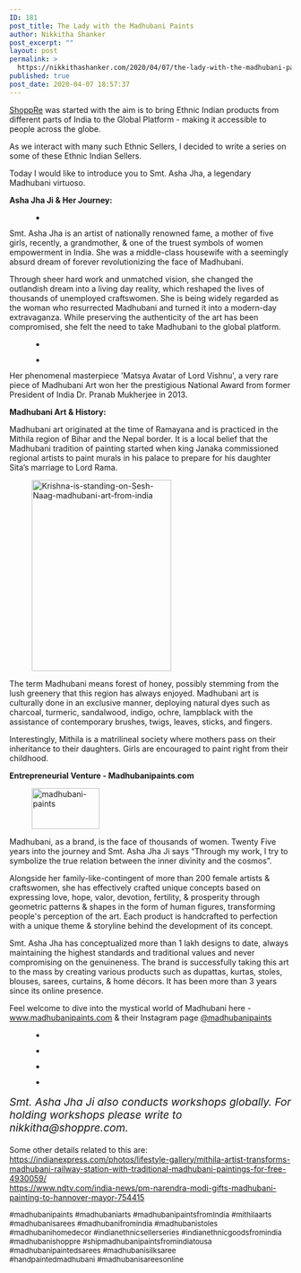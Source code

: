 ```yaml
---
ID: 181
post_title: The Lady with the Madhubani Paints
author: Nikkitha Shanker
post_excerpt: ""
layout: post
permalink: >
  https://nikkithashanker.com/2020/04/07/the-lady-with-the-madhubani-paints/
published: true
post_date: 2020-04-07 18:57:37
---
```

<!-- wp:paragraph -->
<p><a href="https://www.shoppre.com">ShoppRe</a> was started with the aim is to bring Ethnic Indian products from different parts of India to the Global Platform - making it accessible to people across the globe.</p>
<!-- /wp:paragraph -->

<!-- wp:paragraph -->
<p>As we interact with many such Ethnic Sellers, I decided to write a series on some of these Ethnic Indian Sellers.</p>
<!-- /wp:paragraph -->

<!-- wp:paragraph -->
<p>Today I would like to introduce you to Smt. Asha Jha, a legendary Madhubani virtuoso.</p>
<!-- /wp:paragraph -->

<!-- wp:paragraph -->
<p><strong>Asha Jha Ji &amp; Her Journey:</strong></p>
<!-- /wp:paragraph -->

<!-- wp:gallery {"ids":[186],"align":"right"} -->
<figure class="wp-block-gallery alignright columns-1 is-cropped"><ul class="blocks-gallery-grid"><li class="blocks-gallery-item"><figure><img src="https://nikkithashanker.com/wp-content/uploads/2020/04/ASHA-JHA_page-0002-1-1.png" alt="" data-id="186" data-full-url="https://nikkithashanker.com/wp-content/uploads/2020/04/ASHA-JHA_page-0002-1-1.png" data-link="https://nikkithashanker.com/?attachment_id=186" class="wp-image-186"/></figure></li></ul></figure>
<!-- /wp:gallery -->

<!-- wp:paragraph -->
<p>Smt. Asha Jha is an artist of nationally renowned fame, a mother of five girls, recently, a grandmother, &amp; one of the truest symbols of women empowerment in India. She was a middle-class housewife with a seemingly absurd dream of forever revolutionizing the face of Madhubani.</p>
<!-- /wp:paragraph -->

<!-- wp:paragraph -->
<p>Through sheer hard work and unmatched vision, she changed the outlandish dream into a living day reality, which reshaped the lives of thousands of unemployed craftswomen. She is being widely regarded as the woman who resurrected Madhubani and turned it into a modern-day extravaganza. While preserving the authenticity of the art has been compromised, she felt the need to take Madhubani to the global platform.</p>
<!-- /wp:paragraph -->

<!-- wp:gallery {"ids":[203,"190"],"align":"center"} -->
<figure class="wp-block-gallery aligncenter columns-2 is-cropped"><ul class="blocks-gallery-grid"><li class="blocks-gallery-item"><figure><img src="https://nikkithashanker.com/wp-content/uploads/2020/04/national-award-madhubani-paint-from-president.png" alt="" data-id="203" data-full-url="https://nikkithashanker.com/wp-content/uploads/2020/04/national-award-madhubani-paint-from-president.png" data-link="https://nikkithashanker.com/2020/04/07/the-lady-with-the-madhubani-paints/national-award-madhubani-paint-from-president/" class="wp-image-203"/></figure></li><li class="blocks-gallery-item"><figure><img src="https://nikkithashanker.com/wp-content/uploads/2020/04/ASHA-JHA_page-0004-1-1.png" alt="" data-id="190" data-link="https://nikkithashanker.com/?attachment_id=190" class="wp-image-190"/></figure></li></ul></figure>
<!-- /wp:gallery -->

<!-- wp:paragraph -->
<p>Her phenomenal masterpiece ​'Matsya Avatar of Lord Vishnu', a very rare piece of Madhubani Art won her the prestigious​ National Award from former​ President of India Dr. Pranab Mukherjee in 2013.</p>
<!-- /wp:paragraph -->

<!-- wp:paragraph -->
<p><strong>Madhubani Art &amp; History:</strong></p>
<!-- /wp:paragraph -->

<!-- wp:paragraph -->
<p>Madhubani art originated at the time of Ramayana and is practiced in the Mithila region of Bihar and the Nepal border. It is a local belief that the Madhubani tradition of painting started when king Janaka commissioned regional artists to paint murals in his palace to prepare for his daughter Sita’s marriage to Lord Rama.<br></p>
<!-- /wp:paragraph -->

<!-- wp:image {"align":"right","id":189,"width":249,"height":341,"sizeSlug":"large"} -->
<div class="wp-block-image"><figure class="alignright size-large is-resized"><img src="https://nikkithashanker.com/wp-content/uploads/2020/04/MADHUBANIPAINTS-COLLECTION_page-0002-1-min.png" alt="Krishna-is-standing-on-Sesh-Naag-madhubani-art-from-india" class="wp-image-189" width="249" height="341"/></figure></div>
<!-- /wp:image -->

<!-- wp:group -->
<div class="wp-block-group"><div class="wp-block-group__inner-container"><!-- wp:paragraph -->
<p>The term Madhubani means forest of honey, possibly stemming from the lush greenery that this region has always enjoyed. Madhubani art is culturally done in an exclusive manner, deploying natural dyes such as charcoal, turmeric, sandalwood, indigo, ochre, lampblack with the assistance of contemporary brushes, twigs, leaves, sticks, and fingers.</p>
<!-- /wp:paragraph --></div></div>
<!-- /wp:group -->

<!-- wp:paragraph -->
<p>Interestingly, Mithila is a matrilineal society where mothers pass on their inheritance to their daughters. Girls are encouraged to paint right from their childhood.&nbsp;</p>
<!-- /wp:paragraph -->

<!-- wp:paragraph -->
<p><strong>Entrepreneurial Venture - Madhubanipaints</strong>.<strong>com</strong></p>
<!-- /wp:paragraph -->

<!-- wp:image {"align":"center","id":195,"width":121,"height":73,"sizeSlug":"large"} -->
<div class="wp-block-image"><figure class="aligncenter size-large is-resized"><img src="https://nikkithashanker.com/wp-content/uploads/2020/04/logo-dark-1.png" alt="madhubani-paints" class="wp-image-195" width="121" height="73"/></figure></div>
<!-- /wp:image -->

<!-- wp:paragraph {"align":"left"} -->
<p class="has-text-align-left">Madhubani, as a brand, is the face of thousands of women. Twenty Five years into the journey and Smt. Asha Jha Ji says “Through my work, I try to symbolize the true relation between the inner divinity and the cosmos”.&nbsp;</p>
<!-- /wp:paragraph -->

<!-- wp:paragraph -->
<p>Alongside her family-like-contingent of more than 200 female artists &amp; craftswomen, she has effectively crafted unique concepts based on expressing love, hope, valor, devotion, fertility, &amp; prosperity through geometric patterns &amp; shapes in the form of human figures, transforming people's perception of the art. Each product is handcrafted to perfection with a unique theme &amp; storyline behind the development of its concept.</p>
<!-- /wp:paragraph -->

<!-- wp:paragraph -->
<p>Smt. Asha Jha has conceptualized more than 1 lakh designs to date, always maintaining the highest standards and traditional values and never compromising on the genuineness. The brand is successfully taking this art to the mass by creating various products such as dupattas, kurtas, stoles, blouses, sarees, curtains, &amp; home décors. It has been more than 3 years since its online presence.</p>
<!-- /wp:paragraph -->

<!-- wp:paragraph -->
<p>Feel welcome to dive into the mystical world of Madhubani here - <a href="http://www.madhubanipaints.com">www.madhubanipaints.com</a> &amp; their Instagram page <a href="https://www.instagram.com/madhubanipaints/">@madhubanipaints</a></p>
<!-- /wp:paragraph -->

<!-- wp:gallery {"ids":[191,192]} -->
<figure class="wp-block-gallery columns-2 is-cropped"><ul class="blocks-gallery-grid"><li class="blocks-gallery-item"><figure><img src="https://nikkithashanker.com/wp-content/uploads/2020/04/87602697_2826549317384389_5538502309672085035_n1-1024x1024.jpg" alt="" data-id="191" class="wp-image-191"/></figure></li><li class="blocks-gallery-item"><figure><img src="https://nikkithashanker.com/wp-content/uploads/2020/04/67485767_657443204775145_7126311623890298115_n1-1024x1024.jpg" alt="" data-id="192" data-full-url="https://nikkithashanker.com/wp-content/uploads/2020/04/67485767_657443204775145_7126311623890298115_n1.jpg" data-link="https://nikkithashanker.com/?attachment_id=192" class="wp-image-192"/></figure></li></ul></figure>
<!-- /wp:gallery -->

<!-- wp:gallery {"ids":[193,194]} -->
<figure class="wp-block-gallery columns-2 is-cropped"><ul class="blocks-gallery-grid"><li class="blocks-gallery-item"><figure><img src="https://nikkithashanker.com/wp-content/uploads/2020/04/59129614_588981241607102_4938951844549993748_n.jpg" alt="" data-id="193" data-link="https://nikkithashanker.com/?attachment_id=193" class="wp-image-193"/></figure></li><li class="blocks-gallery-item"><figure><img src="https://nikkithashanker.com/wp-content/uploads/2020/04/61295737_433240807224387_3962969299199122706_n1-1024x1024.jpg" alt="" data-id="194" data-full-url="https://nikkithashanker.com/wp-content/uploads/2020/04/61295737_433240807224387_3962969299199122706_n1.jpg" data-link="https://nikkithashanker.com/?attachment_id=194" class="wp-image-194"/></figure></li></ul></figure>
<!-- /wp:gallery -->

<!-- wp:paragraph {"customFontSize":19} -->
<p style="font-size:19px"><em>Smt. Asha Jha Ji also conducts workshops globally. For holding workshops please write to nikkitha@shoppre.com.</em></p>
<!-- /wp:paragraph -->

<!-- wp:paragraph {"customFontSize":14} -->
<p style="font-size:14px">Some other details related to this are:<br><a href="https://indianexpress.com/photos/lifestyle-gallery/mithila-artist-transforms-madhubani-railway-station-with-traditional-madhubani-paintings-for-free-4930059/">https://indianexpress.com/photos/lifestyle-gallery/mithila-artist-transforms-madhubani-railway-station-with-traditional-madhubani-paintings-for-free-4930059/</a><br><a href="https://www.ndtv.com/india-news/pm-narendra-modi-gifts-madhubani-painting-to-hannover-mayor-754415">https://www.ndtv.com/india-news/pm-narendra-modi-gifts-madhubani-painting-to-hannover-mayor-754415</a></p>
<!-- /wp:paragraph -->

<!-- wp:paragraph {"customFontSize":13} -->
<p style="font-size:13px">#madhubanipaints #madhubaniarts #madhubanipaintsfromIndia #mithilaarts #madhubanisarees #madhubanifromindia #madhubanistoles #madhubanihomedecor #indianethnicsellerseries #indianethnicgoodsfromindia #madhubanishoppre #shipmadhubanipaintsfromindiatousa #madhubanipaintedsarees #madhubanisilksaree #handpaintedmadhubani&nbsp;#madhubanisareesonline</p>
<!-- /wp:paragraph -->